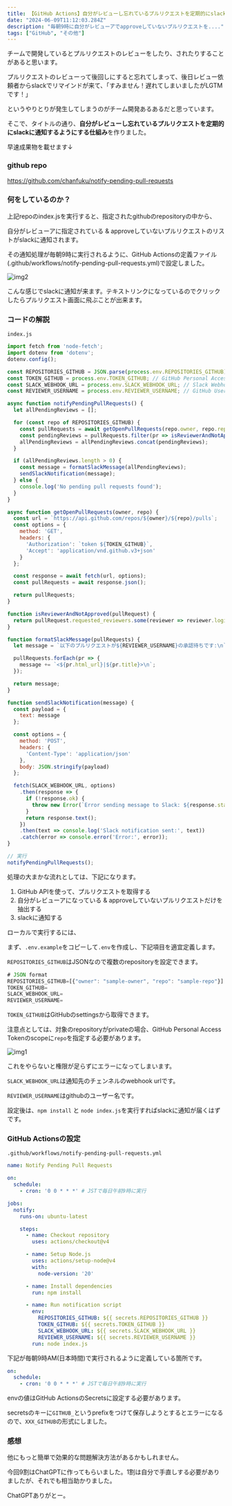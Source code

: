```yaml
---
title: 【GitHub Actions】自分がレビューし忘れているプルリクエストを定期的にslackに通知するようにした
date: "2024-06-09T11:12:03.284Z"
description: "毎朝9時に自分がレビューアでapproveしていないプルリクエストを...."
tags: ["GitHub", "その他"]
---
```


チームで開発しているとプルリクエストのレビューをしたり、されたりすることがあると思います。

プルリクエストのレビューって後回しにすると忘れてしまって、後日レビュー依頼者からslackでリマインドが来て、「すみません！遅れてしまいましたがLGTMです！」

というやりとりが発生してしまうのがチーム開発あるあるだと思っています。

そこで、タイトルの通り、**自分がレビューし忘れているプルリクエストを定期的にslackに通知するようにする仕組み**を作りました。

早速成果物を載せます↓

### github repo

<a href="https://github.com/chanfuku/notify-pending-pull-requests" target="_blank">
https://github.com/chanfuku/notify-pending-pull-requests
</a>

### 何をしているのか？

上記repoのindex.jsを実行すると、指定されたgithubのrepositoryの中から、

自分がレビューアに指定されている & approveしていないプルリクエストのリストがslackに通知されます。

その通知処理が毎朝9時に実行されるように、GitHub Actionsの定義ファイル(.github/workflows/notify-pending-pull-requests.yml)で設定しました。

![img2](./img2.png)

こんな感じでslackに通知が来ます。テキストリンクになっているのでクリックしたらプルリクエスト画面に飛ぶことが出来ます。

### コードの解説

`index.js`

```js
import fetch from 'node-fetch';
import dotenv from 'dotenv';
dotenv.config();

const REPOSITORIES_GITHUB = JSON.parse(process.env.REPOSITORIES_GITHUB);
const TOKEN_GITHUB = process.env.TOKEN_GITHUB; // GitHub Personal Access Token
const SLACK_WEBHOOK_URL = process.env.SLACK_WEBHOOK_URL; // Slack Webhook URL
const REVIEWER_USERNAME = process.env.REVIEWER_USERNAME; // GitHub Username

async function notifyPendingPullRequests() {
  let allPendingReviews = [];

  for (const repo of REPOSITORIES_GITHUB) {
    const pullRequests = await getOpenPullRequests(repo.owner, repo.repo);
    const pendingReviews = pullRequests.filter(pr => isReviewerAndNotApproved(pr));
    allPendingReviews = allPendingReviews.concat(pendingReviews);
  }

  if (allPendingReviews.length > 0) {
    const message = formatSlackMessage(allPendingReviews);
    sendSlackNotification(message);
  } else {
    console.log('No pending pull requests found');
  }
}

async function getOpenPullRequests(owner, repo) {
  const url = `https://api.github.com/repos/${owner}/${repo}/pulls`;
  const options = {
    method: 'GET',
    headers: {
      'Authorization': `token ${TOKEN_GITHUB}`,
      'Accept': 'application/vnd.github.v3+json'
    }
  };

  const response = await fetch(url, options);
  const pullRequests = await response.json();

  return pullRequests;
}

function isReviewerAndNotApproved(pullRequest) {
  return pullRequest.requested_reviewers.some(reviewer => reviewer.login === REVIEWER_USERNAME);
}

function formatSlackMessage(pullRequests) {
  let message = `以下のプルリクエストが${REVIEWER_USERNAME}の承認待ちです:\n`;

  pullRequests.forEach(pr => {
    message += `<${pr.html_url}|${pr.title}>\n`;
  });

  return message;
}

function sendSlackNotification(message) {
  const payload = {
    text: message
  };

  const options = {
    method: 'POST',
    headers: {
      'Content-Type': 'application/json'
    },
    body: JSON.stringify(payload)
  };

  fetch(SLACK_WEBHOOK_URL, options)
    .then(response => {
      if (!response.ok) {
        throw new Error(`Error sending message to Slack: ${response.statusText}`);
      }
      return response.text();
    })
    .then(text => console.log('Slack notification sent:', text))
    .catch(error => console.error('Error:', error));
}

// 実行
notifyPendingPullRequests();
```

処理の大まかな流れとしては、下記になります。

1. GitHub APIを使って、プルリクエストを取得する
2. 自分がレビューアになっている & approveしていないプルリクエストだけを抽出する
3. slackに通知する

ローカルで実行するには、

まず、`.env.example`をコピーして`.env`を作成し、下記項目を適宜定義します。

`REPOSITORIES_GITHUB`はJSONなので複数のrepositoryを設定できます。

```js
# JSON format
REPOSITORIES_GITHUB=[{"owner": "sample-owner", "repo": "sample-repo"}]
TOKEN_GITHUB=
SLACK_WEBHOOK_URL=
REVIEWER_USERNAME=
```

`TOKEN_GITHUB`はGitHubのsettingsから取得できます。

注意点としては、対象のrepositoryがprivateの場合、GitHub Personal Access Tokenのscopeに`repo`を指定する必要があります。

![img1](./img1.png)

これをやらないと権限が足らずにエラーになってしまいます。

`SLACK_WEBHOOK_URL`は通知先のチェンネルのwebhook urlです。

`REVIEWER_USERNAME`はgithubのユーザー名です。

設定後は、`npm install` と `node index.js`を実行すればslackに通知が届くはずです。

### GitHub Actionsの設定

`.github/workflows/notify-pending-pull-requests.yml`

```yaml
name: Notify Pending Pull Requests

on:
  schedule:
    - cron: '0 0 * * *' # JSTで毎日午前9時に実行

jobs:
  notify:
    runs-on: ubuntu-latest

    steps:
      - name: Checkout repository
        uses: actions/checkout@v4

      - name: Setup Node.js
        uses: actions/setup-node@v4
        with:
          node-version: '20'

      - name: Install dependencies
        run: npm install

      - name: Run notification script
        env:
          REPOSITORIES_GITHUB: ${{ secrets.REPOSITORIES_GITHUB }}
          TOKEN_GITHUB: ${{ secrets.TOKEN_GITHUB }}
          SLACK_WEBHOOK_URL: ${{ secrets.SLACK_WEBHOOK_URL }}
          REVIEWER_USERNAME: ${{ secrets.REVIEWER_USERNAME }}
        run: node index.js
```

下記が毎朝9時AM(日本時間)で実行されるように定義している箇所です。

```yaml
on:
  schedule:
    - cron: '0 0 * * *' # JSTで毎日午前9時に実行
```

envの値はGitHub ActionsのSecretsに設定する必要があります。

secretsのキーに`GITHUB_`というprefixをつけて保存しようとするとエラーになるので、`XXX_GITHUB`の形式にしました。

### 感想

他にもっと簡単で効果的な問題解決方法があるかもしれません。

今回9割はChatGPTに作ってもらいました。1割は自分で手直しする必要がありましたが、それでも相当助かりました。

ChatGPTありがとー。
